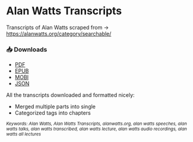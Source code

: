 # Alan Watts Transcripts

Transcripts of Alan Watts scraped from -> https://alanwatts.org/category/searchable/

### 📥 Downloads
- [PDF](https://raw.githubusercontent.com/Can-Sahin/alanwatts-transcripts/master/transcripts.pdf)
- [EPUB](https://raw.githubusercontent.com/Can-Sahin/alanwatts-transcripts/master/transcripts.epub)
- [MOBI](https://raw.githubusercontent.com/Can-Sahin/alanwatts-transcripts/master/transcripts.mobi)
- [JSON](https://raw.githubusercontent.com/Can-Sahin/alanwatts-transcripts/master/transcripts.json)

All the transcripts downloaded and formatted nicely:
- Merged multiple parts into single
- Categorized tags into chapters


<sub><i>Keywords: Alan Watts, Alan Watts Transcripts, alanwatts.org, alan watts speeches, alan watts talks, alan watts transcribed, alan watts lecture, alan watts audio recordings, alan watts all lectures</i></sub>